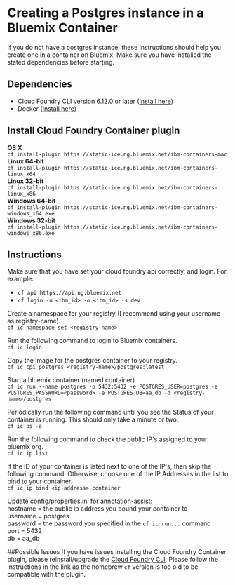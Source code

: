 # Creating a Postgres instance in a Bluemix Container

If you do not have a postgres instance, these instructions should help you create one in a container on Bluemix. Make sure you have installed the stated dependencies before starting.

## Dependencies
- Cloud Foundry CLI version 6.12.0 or later ([Install here](http://docs.cloudfoundry.org/cf-cli/install-go-cli.html))  
- Docker ([Install here](https://docs.docker.com/engine/installation/))

## Install Cloud Foundry Container plugin
**OS X**  
`cf install-plugin https://static-ice.ng.bluemix.net/ibm-containers-mac`  
**Linux 64-bit**  
`cf install-plugin https://static-ice.ng.bluemix.net/ibm-containers-linux_x64`  
**Linux 32-bit**  
`cf install-plugin https://static-ice.ng.bluemix.net/ibm-containers-linux_x86`  
**Windows 64-bit**  
`cf install-plugin https://static-ice.ng.bluemix.net/ibm-containers-windows_x64.exe`  
**Windows 32-bit**  
`cf install-plugin https://static-ice.ng.bluemix.net/ibm-containers-windows_x86.exe`  

## Instructions
Make sure that you have set your cloud foundry api correctly, and login.  For example:
- `cf api https://api.ng.bluemix.net`
- `cf login -u <ibm_id> -o <ibm_id> -s dev`

Create a namespace for your registry (I recommend using your username as registry-name).  
`cf ic namespace set <registry-name>`

Run the following command to login to Bluemix containers.  
`cf ic login`

Copy the image for the postgres container to your registry.  
`cf ic cpi postgres <registry-name>/postgres:latest`

Start a bluemix container (named container).  
`cf ic run --name postgres -p 5432:5432 -e POSTGRES_USER=postgres -e POSTGRES_PASSWORD=<password> -e POSTGRES_DB=aa_db -d <registry-name>/postgres`

Periodically run the following command until you see the Status of your container is running. This should only take a minute or two.  
`cf ic ps -a`


Run the following command to check the public IP's assigned to your bluemix org.  
`cf ic ip list`

If the ID of your container is listed next to one of the IP's, then skip the following command. Otherwise, choose one of the IP Addresses in the list to bind to your container.  
`cf ic ip bind <ip-address> container`

Update config/properties.ini for annotation-assist:  
hostname = the public ip address you bound your container to  
username = postgres  
password = the password you specified in the `cf ic run...` command  
port = 5432  
db = aa_db

##Possible Issues
If you have issues installing the Cloud Foundry Container plugin, please reinstall/upgrade the [Cloud Foundry CLI](http://docs.cloudfoundry.org/cf-cli/install-go-cli.html). Please follow the instructions in the link as the homebrew `cf` version is too old to be compatible with the plugin.
